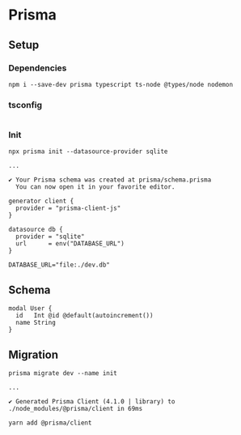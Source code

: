 # Prisma

## Setup

### Dependencies

```
npm i --save-dev prisma typescript ts-node @types/node nodemon
```

### tsconfig

```json

```

### Init

```
npx prisma init --datasource-provider sqlite

...

✔ Your Prisma schema was created at prisma/schema.prisma
  You can now open it in your favorite editor.
```

```prisma
generator client {
  provider = "prisma-client-js"
}

datasource db {
  provider = "sqlite"
  url      = env("DATABASE_URL")
}
```

```.env
DATABASE_URL="file:./dev.db"
```

## Schema

```prisma
modal User {
  id   Int @id @default(autoincrement())
  name String
}
```

## Migration

```
prisma migrate dev --name init

...

✔ Generated Prisma Client (4.1.0 | library) to ./node_modules/@prisma/client in 69ms
```

```
yarn add @prisma/client
```
